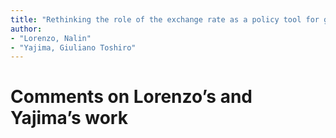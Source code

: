 ```yaml
---
title: "Rethinking the role of the exchange rate as a policy tool for growth and structural change in a financialized environment"
author:
- "Lorenzo, Nalin"
- "Yajima, Giuliano Toshiro"
---
```


# Comments on Lorenzo’s and Yajima’s work

